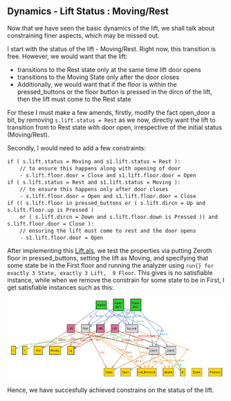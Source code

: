 ## Dynamics - Lift Status : Moving/Rest

Now that we have seen the basic dynamics of the lift, we shall talk about constraining finer aspects, which may be missed out.

I start with the status of the lift - Moving/Rest. Right now, this transition is free. However, we would want that the lift:

- transitions to the Rest state only at the same time lift door opens
- transitions to the Moving State only after the door closes
- Additionally, we would want that if the floor is within the pressed_buttons or the floor button is pressed in the dircn of the lift, then the lift must come to the Rest state

For these I must make a few amends, firstly, modify the fact open_door a bit, by removing `s.lift.status = Rest` as we now, directly want the lift to transition from to Rest state with door open, irrespective of the initial status (Moving/Rest).

Secondly, I would need to add a few constraints:
```
if ( s.lift.status = Moving and s1.lift.status = Rest ):
    // to ensure this happens along with opening of door
    - s.lift.floor.door = Close and s1.lift.floor.door = Open
if ( s.lift.status = Rest and s1.lift.status = Moving ):
    // to ensure this happens only after door closes 
    - s.lift.floor.door = Open and s1.lift.floor.door = Close
if (( s.lift.floor in pressed_buttons or ( s.lift.dircn = Up and s.lift.floor.up is Pressed )
    or ( s.lift.dircn = Down and s.lift.floor.down is Pressed )) and s.lift.floor.door = Close ):
    // ensuring the lift must come to rest and the door opens
    - s1.lift.floor.door = Open
```

After implementing this [Lift.als](Lift.als), we test the properties via putting Zeroth floor in pressed_buttons, setting the lift as Moving, and specifying that some state be in the First floor and running the analyzer using `run{} for exactly 3 State, exactly 3 Lift,  9 Floor`. This gives is no satisfiable instance, while when we remove the constrain for some state to be in First, I get satisfiable instances such as this:

![image.png](image.png)

Hence, we have succesfully achieved constrains on the status of the lift.
